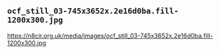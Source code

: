 
## `ocf_still_03-745x3652x.2e16d0ba.fill-1200x300.jpg`

https://n8cir.org.uk/media/images/ocf_still_03-745x3652x.2e16d0ba.fill-1200x300.jpg